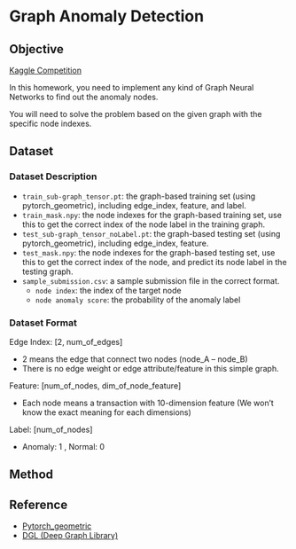 # Graph Anomaly Detection

## Objective

[Kaggle Competition](https://www.kaggle.com/competitions/graph-anomaly-detection/overview)

In this homework, you need to implement any kind of Graph Neural Networks to find out the anomaly nodes.

You will need to solve the problem based on the given graph with the specific node indexes.

## Dataset

### Dataset Description

- `train_sub-graph_tensor.pt`: the graph-based training set (using pytorch_geometric), including edge_index, feature, and label.
- `train_mask.npy`: the node indexes for the graph-based training set, use this to get the correct index of the node label in the training graph.
- `test_sub-graph_tensor_noLabel.pt`: the graph-based testing set (using pytorch_geometric), including edge_index, feature.
- `test_mask.npy`: the node indexes for the graph-based testing set, use this to get the correct index of the node, and predict its node label in the testing graph.
- `sample_submission.csv`: a sample submission file in the correct format.
    - `node index`: the index of the target node
    - `node anomaly score`: the probability of the anomaly label

### Dataset Format

Edge Index: [2, num_of_edges]
- 2 means the edge that connect two nodes (node_A – node_B)
- There is no edge weight or edge attribute/feature in this simple graph.

Feature: [num_of_nodes, dim_of_node_feature]
- Each node means a transaction with 10-dimension feature (We won’t know the exact meaning for each dimensions)

Label: [num_of_nodes]
- Anomaly: 1 , Normal: 0

## Method

## Reference

- [Pytorch_geometric](https://github.com/pyg-team/pytorch_geometric)
- [DGL (Deep Graph Library)](https://github.com/dmlc/dgl)
